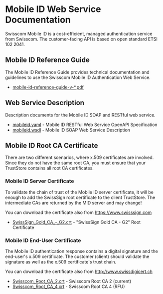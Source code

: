 # Mobile ID Web Service Documentation

Swisscom Mobile ID is a cost-efficient, managed authentication service from Swisscom. 
The customer-facing API is based on open standard ETSI 102 2041.

## Mobile ID Reference Guide
The Mobile ID Reference Guide provides technical documentation and guidelines to use the Swisscom Mobile ID Authentication Web Service. 

* [mobile-id-reference-guide-v-*.pdf](doc/)

## Web Service Description
Description documents for the Mobile ID SOAP and RESTful web service.

* [mobileid.yaml](rest/mobileid.yaml) - Mobile ID RESTful Web Service OpenAPI Specification
* [mobileid.wsdl](soap/mobileid.wsdl) - Mobile ID SOAP Web Service Description

## Mobile ID Root CA Certificate

There are two different scenarios, where x.509 certificates are involved. 
Since they do not have the same root CA, you must ensure that your TrustStore contains all root CA certificates.

### Mobile ID Server Certificate 
To validate the chain of trust of the Mobile ID server certificate, it will be enough to add the SwissSign root certificate to the client TrustStore. 
The intermediate CAs are returned by the MID server and may change!

You can download the certificate also from https://www.swisssign.com

* [SwissSign_Gold_CA_-_G2.crt](root-certs/SwissSign_Gold_CA_-_G2.crt) - "SwissSign Gold CA - G2" Root Certificate

### Mobile ID End-User Certificate
The Mobile ID authentication response contains a digital signature and the end-user's x.509 certificate. 
The customer (client) should validate the signature as well as the x.509 certificate's trust chain.

You can download the certificate also from http://www.swissdigicert.ch

* [Swisscom_Root_CA_2.crt](root-certs/Swisscom_Root_CA_2.crt) - Swisscom Root CA 2 (current)
* [Swisscom_Root_CA_4.crt](root-certs/Swisscom_Root_CA_4.crt) - Swisscom Root CA 4 (RFU)


